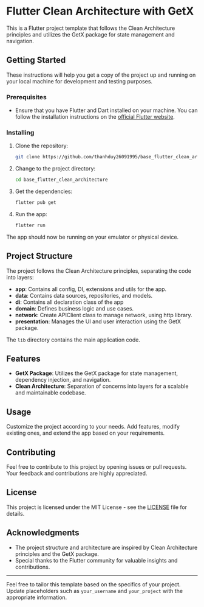 # Flutter Clean Architecture with GetX

This is a Flutter project template that follows the Clean Architecture principles and utilizes the GetX package for state management and navigation.

## Getting Started

These instructions will help you get a copy of the project up and running on your local machine for development and testing purposes.

### Prerequisites

- Ensure that you have Flutter and Dart installed on your machine. You can follow the installation instructions on the [official Flutter website](https://flutter.dev/docs/get-started/install).

### Installing

1. Clone the repository:

    ```bash
    git clone https://github.com/thanhduy26091995/base_flutter_clean_architecture.git
    ```

2. Change to the project directory:

    ```bash
    cd base_flutter_clean_architecture
    ```

3. Get the dependencies:

    ```bash
    flutter pub get
    ```

4. Run the app:

    ```bash
    flutter run
    ```

The app should now be running on your emulator or physical device.

## Project Structure

The project follows the Clean Architecture principles, separating the code into layers:

- **app**: Contains all config, DI, extensions and utils for the app.
- **data**: Contains data sources, repositories, and models.
- **di**: Contains all declaration class of the app
- **domain**: Defines business logic and use cases.
- **network**: Create APIClient class to manage network, using http library.
- **presentation**: Manages the UI and user interaction using the GetX package.

The `lib` directory contains the main application code.

## Features

- **GetX Package**: Utilizes the GetX package for state management, dependency injection, and navigation.
- **Clean Architecture**: Separation of concerns into layers for a scalable and maintainable codebase.

## Usage

Customize the project according to your needs. Add features, modify existing ones, and extend the app based on your requirements.

## Contributing

Feel free to contribute to this project by opening issues or pull requests. Your feedback and contributions are highly appreciated.

## License

This project is licensed under the MIT License - see the [LICENSE](https://github.com/git/git-scm.com/blob/main/MIT-LICENSE.txt) file for details.

## Acknowledgments

- The project structure and architecture are inspired by Clean Architecture principles and the GetX package.
- Special thanks to the Flutter community for valuable insights and contributions.

---

Feel free to tailor this template based on the specifics of your project. Update placeholders such as `your_username` and `your_project` with the appropriate information.
